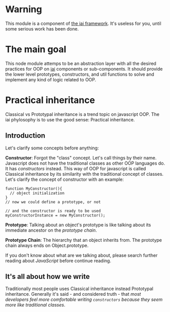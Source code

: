 # Warning

This module is a component of [the iai framework](https://npmjs.org/search?q=iai).
 It's useless for you, until some serious work has been done.

# The main goal

This node module attemps to be an abstraction layer with all the desired 
practices for OOP on [iai](https://github.com/laconbass/iai) components or 
sub-components. It should provide the lower level prototypes, constructors, 
and util functions to solve and implement any kind of logic related to OOP. 

# Practical inheritance

Classical vs Prototypal inheritance is a trend topic on javascript OOP. 
The iai phylosophy is to use the good sense: Practical inheritance. 

## Introduction

Let's clarify some concepts before anything:

**Constructor**: Forgot the "class" concept. Let's call things by their 
name. Javascript does not have the traditional classes as other OOP 
languages do. It has *constructors* instead. This way of OOP for javascript 
is called Classical inheritance by its similarity with the traditional 
concept of classes. Let's clarify the concept of constructor with an 
example:

    function MyConstructor(){
      // object initialization
    }
    // now we could define a prototype, or not

    // and the constructor is ready to be used
    myConstructorInstance = new MyConstructor();

**Prototype**: Talking about an object's prototype is like talking
about its immediate ancestor on the *prototype chain*.

**Prototype Chain**: The hierarchy that an object inherits from. The 
prototype chain always ends on Object.prototype.

If you don't know about what are we talking about,
please search further reading about *JavaScript* before continue reading.

## It's all about how we write

Traditionally most people uses Classical inheritance instead Prototypal 
inheritance. Generally it's said - and considered truth - that *most 
developers feel more comfortable writing `constructors` because they 
seem more like traditional classes*.


